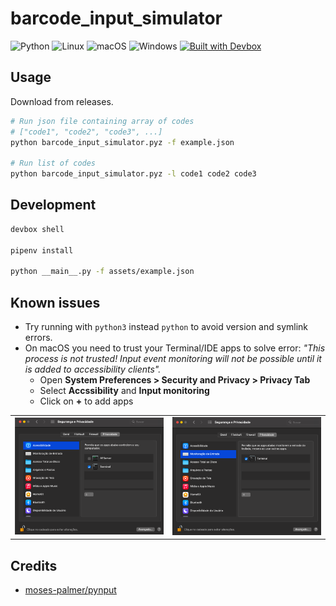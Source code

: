 # barcode_input_simulator

![Python](https://img.shields.io/badge/python-3670A0?style=plastic&logo=python&logoColor=ffdd54)
![Linux](https://img.shields.io/badge/Linux-FCC624?style=plastic&logo=linux&logoColor=black)
![macOS](https://img.shields.io/badge/mac%20os-000000?style=plastic&logo=macos&logoColor=F0F0F0)
![Windows](https://img.shields.io/badge/Windows-0078D6?style=plastic&logo=windows&logoColor=white)
[![Built with Devbox](https://jetpack.io/img/devbox/shield_moon.svg)](https://jetpack.io/devbox/docs/contributor-quickstart/)

## Usage

Download from releases.

```sh
# Run json file containing array of codes
# ["code1", "code2", "code3", ...]
python barcode_input_simulator.pyz -f example.json

# Run list of codes
python barcode_input_simulator.pyz -l code1 code2 code3
```

## Development

```sh
devbox shell

pipenv install

python __main__.py -f assets/example.json
```

## Known issues

- Try running with `python3` instead `python` to avoid version and symlink errors.
- On macOS you need to trust your Terminal/IDE apps to solve error: _"This process is not trusted! Input event monitoring will not be possible until it is added to accessibility clients"._
  - Open **System Preferences > Security and Privacy > Privacy Tab**
  - Select **Accssibility** and **Input monitoring**
  - Click on **+** to add apps

|                                                          |                                                             |
| -------------------------------------------------------- | ----------------------------------------------------------- |
| <img src="assets/macos-accessibility.png" width="300" /> | <img src="assets/macos-input-monitoring.png" width="300" /> |

## Credits

- [moses-palmer/pynput](https://github.com/moses-palmer/pynput)
